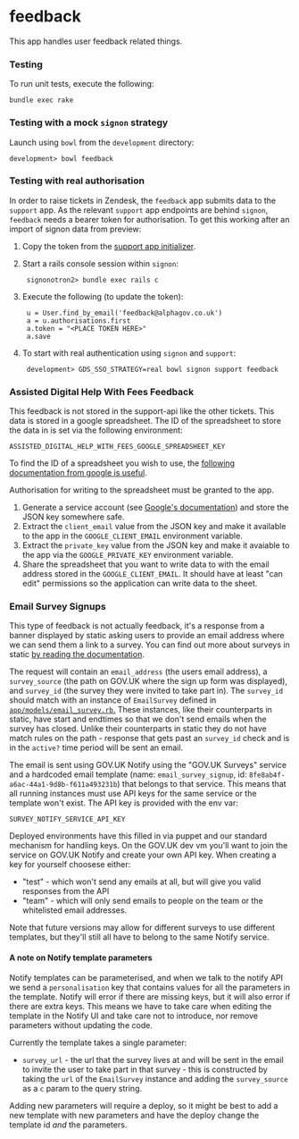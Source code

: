 feedback
========

This app handles user feedback related things.

### Testing

To run unit tests, execute the following:

    bundle exec rake

### Testing with a mock `signon` strategy

Launch using `bowl` from the `development` directory:

    development> bowl feedback

### Testing with real authorisation

In order to raise tickets in Zendesk, the `feedback` app submits data to the `support` app. As the relevant `support` app endpoints are behind `signon`, `feedback` needs a bearer token for authorisation. To get this working after an import of signon data from preview:

1. Copy the token from the [support app initializer](config/initializers/support_app.rb).

2. Start a rails console session within `signon`:

        signonotron2> bundle exec rails c

3. Execute the following (to update the token):

        u = User.find_by_email('feedback@alphagov.co.uk')
        a = u.authorisations.first
        a.token = "<PLACE TOKEN HERE>"
        a.save

4. To start with real authentication using `signon` and `support`:

        development> GDS_SSO_STRATEGY=real bowl signon support feedback

### Assisted Digital Help With Fees Feedback

This feedback is not stored in the support-api like the other tickets.  This data
is stored in a google spreadsheet.  The ID of the spreadsheet to store the data
in is set via the following environment:

    ASSISTED_DIGITAL_HELP_WITH_FEES_GOOGLE_SPREADSHEET_KEY

To find the ID of a spreadsheet you wish to use, the [following documentation
from google is useful](https://developers.google.com/sheets/guides/concepts#spreadsheet_id).

Authorisation for writing to the spreadsheet must be granted to the app.

1.  Generate a service account (see [Google's documentation](https://developers.google.com/identity/protocols/OAuth2ServiceAccount))
    and store the JSON key somewhere safe.
2.  Extract the `client_email` value from the JSON key and make it available to
    the app in the `GOOGLE_CLIENT_EMAIL` environment variable.
3.  Extract the `private_key` value from the JSON key and make it avaiable to
    the app via the `GOOGLE_PRIVATE_KEY` environment variable.
4.  Share the spreadsheet that you want to write data to with the email address
    stored in the `GOOGLE_CLIENT_EMAIL`.  It should have at least "can edit"
    permissions so the application can write data to the sheet.

### Email Survey Signups

This type of feedback is not actually feedback, it's a response from a banner
displayed by static asking users to provide an email address where we can send
them a link to a survey.  You can find out more about surveys in static [by
reading the documentation](https://github.com/alphagov/static/blob/master/doc/surveys.md).

The request will contain an `email_address` (the users email address), a
`survey_source` (the path on GOV.UK where the sign up form was displayed), and
`survey_id` (the survey they were invited to take part in).  The `survey_id`
should match with an instance of `EmailSurvey` defined in [`app/models/email_survey.rb`.](app/models/email_survey.rb)
These instances, like their counterparts in static, have start and endtimes so
that we don't send emails when the survey has closed.  Unlike their counterparts
in static they do not have match rules on the path - response that gets past an
`survey_id` check and is in the `active?` time period will be sent an email.

The email is sent using GOV.UK Notify using the "GOV.UK Surveys" service and a
hardcoded email template (name: `email_survey_signup`, id: `8fe8ab4f-a6ac-44a1-9d8b-f611a493231b`)
that belongs to that service.  This means that all running instances must use
API keys for the same service or the template won't exist.  The API key is
provided with the env var:

    SURVEY_NOTIFY_SERVICE_API_KEY

Deployed environments have this filled in via puppet and our standard mechanism
for handling keys.  On the GOV.UK dev vm you'll want to join the service on
GOV.UK Notify and create your own  API key.  When creating a key for yourself
choosese either:

* "test" - which won't send any emails at all, but will give you valid
           responses from the API
* "team" - which will only send emails to people on the team or the whitelisted
           email addresses.

Note that future versions may allow for different surveys to use different
templates, but they'll still all have to belong to the same Notify service.

#### A note on Notify template parameters

Notify templates can be parameterised, and when we talk to the notify API we
send a `personalisation` key that contains values for all the parameters in the
template.  Notify will error if there are missing keys, but it will also error
if there are extra keys.  This means we have to take care when editing the
template in the Notify UI and take care not to introduce, nor remove parameters
without updating the code.

Currently the template takes a single parameter:

* `survey_url` - the url that the survey lives at and will be sent in the email
                 to invite the user to take part in that survey - this is
                 constructed by taking the `url` of the `EmailSurvey` instance
                 and adding the `survey_source` as a `c` param to the query
                 string.

Adding new parameters will require a deploy, so it might be best to add a new
template with new parameters and have the deploy change the template id *and*
the parameters.
